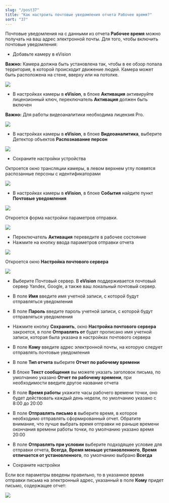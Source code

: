 ```yaml
---
slug: "/post37"
title: "Как настроить почтовые уведомления отчета Рабочее время?"
sort: "37"
---
```


Почтовые уведомления на с данными из отчета **Рабочее время** можно получать на ваш адрес электронной почты. Для того, чтобы включить почтовые уведомления:

- Добавьте камеру в eVision

**Важно:** Камера должна быть установлена так, чтобы в ее обзор попала территория, в которой происходит движение людей. Камера может быть расположена на стене, вверху или на потолке.  

![](images/Screenshot_207.png)

- В настройках камеры в **eVision**, в блоке **Активация** активируйте лицензионный ключ, переключатель **Активация** должен быть включен

**Важно:** Для работы видеоаналитики необходима лицензия Pro.

![](images/Screenshot_208.png)

- В настройках камеры в **eVision**, в блоке **Видеоаналитика**, выберите Детектор объектов **Распознавание персон**

![](images/Screenshot_209.png)

- Сохраните настройки устройства

Октроется окно трансляции камеры, в левом верхнем углу появятся распозанные персоны с идентификаторами

![](images/Screenshot_210.png)

- В настройках камеры в **eVision**, в блоке **События** найдите пункт **Почтовые уведомления**

![](images/Screenshot_215.png)

Откроется форма настройки параметров отправки.

![](images/Screenshot_216.png)

- Переключатель **Активация** переведите в рабочее состояние
- Нажмите на кнопку ввода параметров отправки отчета

![](images/Screenshot_217.png)

Откроется окно **Настройка почтового сервера**

![](images/Screenshot_218.png)

- Выберите Почтовый сервер. В **eVision** поддерживается почтовый сервер Yandex, Google, а также ваш локальный почтовый сервер.

- В поле **Имя** введите имя учетной записи, с которой будут отправляться уведомления
- В поле **Пароль** введите пароль учетной записи, с которой будут отправляться уведомления
- Нажмите кнопку **Сохранить**, окно **Настройка почтового сервера** закроется, в поле **Отправлять от** будет прописано имя учетной записи, которая была указана в настройках почтового сервера
- В поле **Кому** введите адрес электронной почты, на которую следует отправлять почтовые уведомления
- В поле **Тип отчета** выберите **Отчет по рабочему времени**
- В блоке **Текст сообщения** вы можете указать заголовок письма, по умолчанию указано **Отчет по рабочему времени**, при необходимости введите другое название отчета
- В поле **Время работы** укажите часы рабочего времени точки, оно будет действовать каждый день недели, по умолчанию указано с 8:00 до 20:00
- В поле **Отправлять письмо в** выберите время, в которое необходимо отправлять сформированный отчет. Обратите внимание, что лучше выбрать время отправки не раньше времени окончания времени работы точки, по умолчанию указано время 20:00
- В поле **Отправлять при условии** выберите подходящее условие для отправки отчета, **Всегда**, **Время меньше установленного**, **Время отличается от установленного**, по умолчанию выбрано **Всегда**
- Сохраните настройки

Если все параметры введены правильно, то в указанное время отправки письма на электронный адрес, указанный в поле **Кому** придет письмо, содержащее отчет:

![](images/Screenshot_219.png)